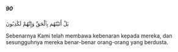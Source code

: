 ##### 90

<span class="ayah">بَلْ أَتَيْنَٰهُم بِٱلْحَقِّ وَإِنَّهُمْ لَكَٰذِبُونَ</span>

<span class="ayah_translation">Sebenarnya Kami telah membawa kebenaran kepada mereka, dan sesungguhnya mereka benar-benar orang-orang yang berdusta.</span>
